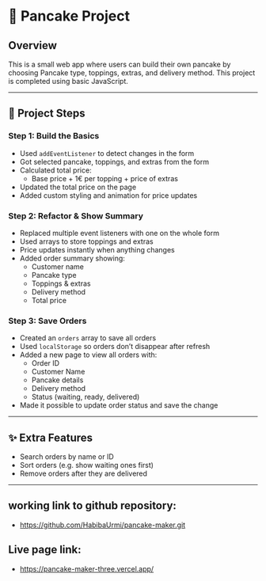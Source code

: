 # 🥞 Pancake Project

## Overview

This is a small web app where users can build their own pancake by choosing Pancake type, toppings, extras, and delivery method. This project is completed using basic JavaScript.

---

## 👣 Project Steps

### Step 1: Build the Basics

- Used `addEventListener` to detect changes in the form
- Got selected pancake, toppings, and extras from the form
- Calculated total price:
  - Base price + 1€ per topping + price of extras
- Updated the total price on the page
- Added custom styling and animation for price updates

### Step 2: Refactor & Show Summary

- Replaced multiple event listeners with one on the whole form
- Used arrays to store toppings and extras
- Price updates instantly when anything changes
- Added order summary showing:
  - Customer name
  - Pancake type
  - Toppings & extras
  - Delivery method
  - Total price

### Step 3: Save Orders

- Created an `orders` array to save all orders
- Used `localStorage` so orders don’t disappear after refresh
- Added a new page to view all orders with:
  - Order ID
  - Customer Name
  - Pancake details
  - Delivery method
  - Status (waiting, ready, delivered)
- Made it possible to update order status and save the change

---

## ✨ Extra Features

- Search orders by name or ID
- Sort orders (e.g. show waiting ones first)
- Remove orders after they are delivered

---

## working link to github repository:

- https://github.com/HabibaUrmi/pancake-maker.git

## Live page link:

- https://pancake-maker-three.vercel.app/
